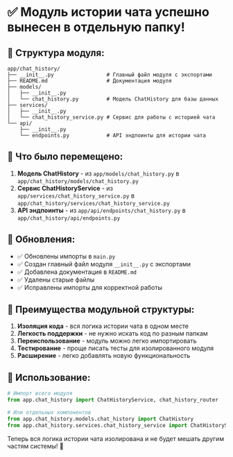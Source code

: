 # ✅ Модуль истории чата успешно вынесен в отдельную папку!

## 📁 Структура модуля:

```
app/chat_history/
├── __init__.py                 # Главный файл модуля с экспортами
├── README.md                   # Документация модуля
├── models/
│   ├── __init__.py
│   └── chat_history.py         # Модель ChatHistory для базы данных
├── services/
│   ├── __init__.py
│   └── chat_history_service.py # Сервис для работы с историей чата
└── api/
    ├── __init__.py
    └── endpoints.py            # API эндпоинты для истории чата
```

## 🔄 Что было перемещено:

1. **Модель ChatHistory** - из `app/models/chat_history.py` в `app/chat_history/models/chat_history.py`
2. **Сервис ChatHistoryService** - из `app/services/chat_history_service.py` в `app/chat_history/services/chat_history_service.py`
3. **API эндпоинты** - из `app/api/endpoints/chat_history.py` в `app/chat_history/api/endpoints.py`

## 🔧 Обновления:

- ✅ Обновлены импорты в `main.py`
- ✅ Создан главный файл модуля `__init__.py` с экспортами
- ✅ Добавлена документация в `README.md`
- ✅ Удалены старые файлы
- ✅ Исправлены импорты для корректной работы

## 🎯 Преимущества модульной структуры:

1. **Изоляция кода** - вся логика истории чата в одном месте
2. **Легкость поддержки** - не нужно искать код по разным папкам
3. **Переиспользование** - модуль можно легко импортировать
4. **Тестирование** - проще писать тесты для изолированного модуля
5. **Расширение** - легко добавлять новую функциональность

## 🚀 Использование:

```python
# Импорт всего модуля
from app.chat_history import ChatHistoryService, chat_history_router

# Или отдельных компонентов
from app.chat_history.models.chat_history import ChatHistory
from app.chat_history.services.chat_history_service import ChatHistoryService
```

Теперь вся логика истории чата изолирована и не будет мешать другим частям системы! 🎉
